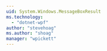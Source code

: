 ```yaml
---
uid: System.Windows.MessageBoxResult
ms.technology: 
  - "dotnet-wpf"
author: "stevehoag"
ms.author: "shoag"
manager: "wpickett"
---
```

